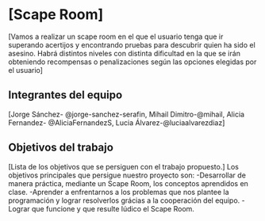 # [Scape Room]

[Vamos a realizar un scape room en el que el usuario tenga que ir superando acertijos y encontrando pruebas para descubrir quien ha sido el asesino. Habrá distintos niveles con distinta dificultad en la que se irán obteniendo recompensas o penalizaciones según las opciones elegidas por el usuario]

## Integrantes del equipo

[Jorge Sánchez- @jorge-sanchez-serafin, Mihail Dimitro-@mihail, Alicia Fernandez- @AliciaFernandezS, Lucia Álvarez-@luciaalvarezdiaz]

## Objetivos del trabajo

[Lista de los objetivos que se persiguen con el trabajo propuesto.]
Los objetivos principales que persigue nuestro proyecto son:
-Desarrollar de manera práctica, mediante un Scape Room, los conceptos aprendidos en clase.
-Aprender a enfrentarnos a los problemas que nos plantee la programación y lograr resolverlos grácias a la cooperación del equipo.
-Lograr que funcione y que resulte lúdico el Scape Room.
 